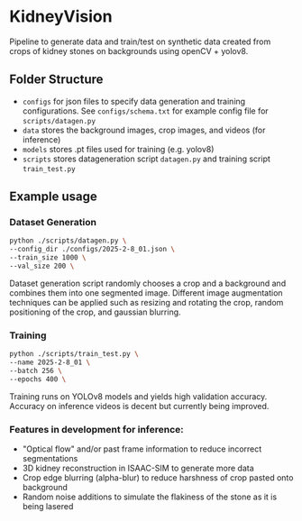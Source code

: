 # KidneyVision
Pipeline to generate data and train/test on synthetic data created from crops of kidney stones on backgrounds using openCV + yolov8. 


## Folder Structure
 - ```configs``` for json files to specify data generation and training configurations. See ```configs/schema.txt``` for example config file for ```scripts/datagen.py```
 - ```data``` stores the background images, crop images, and videos (for inference)
 - ```models``` stores .pt files used for training (e.g. yolov8)
 - ```scripts``` stores datageneration script ```datagen.py``` and training script ```train_test.py```

## Example usage

### Dataset Generation
```sh
python ./scripts/datagen.py \
--config_dir ./configs/2025-2-8_01.json \
--train_size 1000 \
--val_size 200 \
```
Dataset generation script randomly chooses a crop and a background and combines them into one segmented image. Different image augmentation
techniques can be applied such as resizing and rotating the crop, random positioning of the crop, and gaussian blurring. 

### Training
```sh
python ./scripts/train_test.py \
--name 2025-2-8_01 \
--batch 256 \
--epochs 400 \
```
Training runs on YOLOv8 models and yields high validation accuracy. Accuracy on inference videos is decent but currently being improved.

### Features in development for inference:
- "Optical flow" and/or past frame information to reduce incorrect segmentations
- 3D kidney reconstruction in ISAAC-SIM to generate more data
- Crop edge blurring (alpha-blur) to reduce harshness of crop pasted onto background
- Random noise additions to simulate the flakiness of the stone as it is being lasered 
